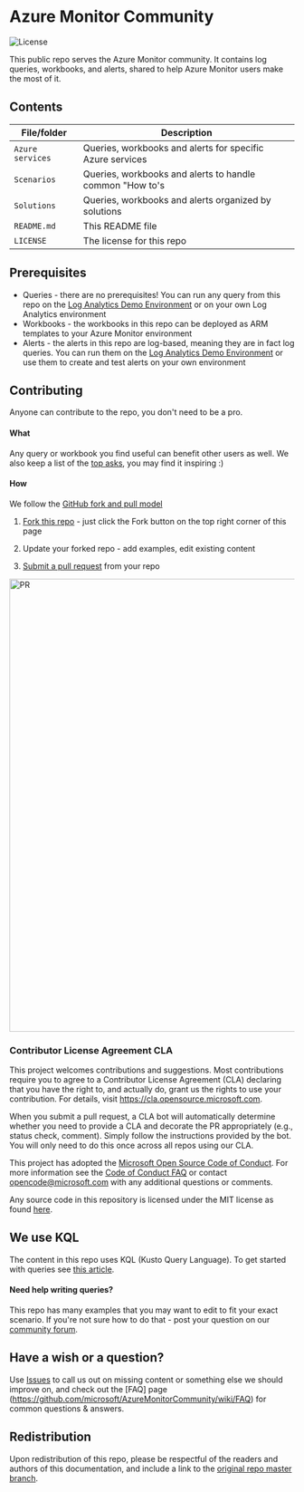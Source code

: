 # Azure Monitor Community
![License](https://img.shields.io/badge/license-MIT-green.svg)

This public repo serves the Azure Monitor community. It contains log queries, workbooks, and alerts, shared to help Azure Monitor users make the most of it.

## Contents

| File/folder       | Description                                		            |
|-------------------|---------------------------------------------------------------|
| `Azure services`  | Queries, workbooks and alerts for specific Azure services		|
| `Scenarios`       | Queries, workbooks and alerts to handle common "How to's  	|
| `Solutions`	      | Queries, workbooks and alerts organized by solutions	    |
| `README.md`       | This README file  		                                    |
| `LICENSE`         | The license for this repo 		                            |

## Prerequisites

- Queries - there are no prerequisites!
You can run any query from this repo on the [Log Analytics Demo Environment](https://portal.loganalytics.io/demo) or on your own Log Analytics environment
- Workbooks - the workbooks in this repo can be deployed as ARM templates to your Azure Monitor environment
- Alerts - the alerts in this repo are log-based, meaning they are in fact log queries. You can run them on the [Log Analytics Demo Environment](https://portal.loganalytics.io/demo) or use them to create and test alerts on your own environment

## Contributing
Anyone can contribute to the repo, you don't need to be a pro.
#### What
Any query or workbook you find useful can benefit other users as well.
We also keep a list of the [top asks](https://github.com/microsoft/AzureMonitorCommunity/wiki/Top-asks), you may find it inspiring :)
#### How
We follow the [GitHub fork and pull model](https://help.github.com/articles/about-collaborative-development-models)
1. [Fork this repo](https://help.github.com/articles/fork-a-repo/) - just click the Fork button on the top right corner of this page

2. Update your forked repo - add examples, edit existing content

3. [Submit a pull request](https://help.github.com/articles/about-pull-requests/) from your repo
<img width="800" alt="PR" src="https://user-images.githubusercontent.com/1745412/89768775-be765680-db04-11ea-8742-8ff0c9554491.png">

### Contributor License Agreement CLA 
This project welcomes contributions and suggestions. Most contributions require you to agree to a
Contributor License Agreement (CLA) declaring that you have the right to, and actually do, grant us
the rights to use your contribution. For details, visit https://cla.opensource.microsoft.com.

When you submit a pull request, a CLA bot will automatically determine whether you need to provide
a CLA and decorate the PR appropriately (e.g., status check, comment). Simply follow the instructions
provided by the bot. You will only need to do this once across all repos using our CLA.

This project has adopted the [Microsoft Open Source Code of Conduct](https://opensource.microsoft.com/codeofconduct/).
For more information see the [Code of Conduct FAQ](https://opensource.microsoft.com/codeofconduct/faq/) or
contact [opencode@microsoft.com](mailto:opencode@microsoft.com) with any additional questions or comments.

Any source code in this repository is licensed under the MIT license as found [here](LICENSE).

## We use KQL
The content in this repo uses KQL (Kusto Query Language). To get started with queries see [this article](https://docs.microsoft.com/azure/azure-monitor/log-query/get-started-queries).

#### Need help writing queries?
This repo has many examples that you may want to edit to fit your exact scenario. If you're not sure how to do that - post your question on our [community forum](https://techcommunity.microsoft.com/t5/azure-monitor/bd-p/AzureMonitor).

## Have a wish or a question?
Use [Issues](https://github.com/microsoft/AzureMonitorCommunity/issues) to call us out on missing content or something else we should improve on, and check out the [FAQ] page (https://github.com/microsoft/AzureMonitorCommunity/wiki/FAQ) for common questions & answers.

## Redistribution
Upon redistribution of this repo, please be respectful of the readers and authors of this documentation, and include a link to the [original repo master branch](https://github.com/microsoft/AzureMonitorCommunity).
